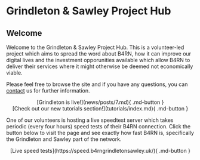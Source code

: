 # Grindleton & Sawley Project Hub

## Welcome
Welcome to the Grindleton & Sawley Project Hub. This is a volunteer-led project which aims to spread the word about B4RN, how it can improve our digital lives and the investment opporunities available which allow B4RN to deliver their services where it might otherwise be deemed not economically viable. 

Please feel free to browse the site and if you have any questions, you can [contact](contact.md) us for further information.

<center>[Grindleton is live!](news/posts/7.md){ .md-button }</center>

<center>[Check out our new tutorials section!](tutorials/index.md){ .md-button }</center>

One of our volunteers is hosting a live speedtest server which takes periodic (every four hours) speed tests of their B4RN connection. Click the button below to visit the page and see exactly how fast B4RN is, specifically the Grindleton and Sawley part of the network.

<center>[Live speed tests](https://speed.b4rngrindletonsawley.uk/){ .md-button }</center>
